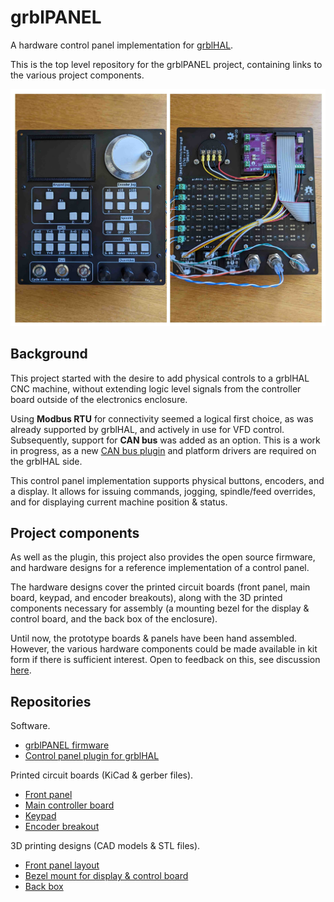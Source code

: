 # grblPANEL

A hardware control panel implementation for [grblHAL](https://github.com/grblHAL).

This is the top level repository for the grblPANEL project, containing links to the various project components.

![panel](https://github.com/dresco/grblPANEL/blob/master/images/panel.jpg)

## Background

This project started with the desire to add physical controls to a grblHAL CNC machine, without extending logic level signals from the controller board outside of the electronics enclosure.

Using **Modbus RTU** for connectivity seemed a logical first choice, as was already supported by grblHAL, and actively in use for VFD control. Subsequently, support for **CAN bus** was added as an option. This is a work in progress, as a new [CAN bus plugin](https://github.com/dresco/Plugin_canbus) and platform drivers are required on the grblHAL side.

This control panel implementation supports physical buttons, encoders, and a display. It allows for issuing commands, jogging, spindle/feed overrides, and for displaying current machine position & status.

## Project components

As well as the plugin, this project also provides the open source firmware, and  hardware designs for a reference implementation of a control panel.

The hardware designs cover the printed circuit boards (front panel, main board, keypad, and encoder breakouts), along with the 3D printed components necessary for assembly (a mounting bezel for the display & control board, and the back box of the enclosure).

Until now, the prototype boards & panels have been hand assembled. However, the various hardware components could be made available in kit form if there is sufficient interest. Open to feedback on this, see discussion [here](https://github.com/grblHAL/core/discussions/82).

## Repositories

Software.
 - [grblPANEL firmware](https://github.com/dresco/grblpanel_firmware) 
 - [Control panel plugin for grblHAL](https://github.com/dresco/Plugin_panel)

Printed circuit boards (KiCad & gerber files).
 - [Front panel](https://github.com/dresco/grblpanel_front_panel)
 - [Main controller board](https://github.com/dresco/grblpanel_main_board)
 - [Keypad](https://github.com/dresco/grblpanel_keypad_6x11)
 - [Encoder breakout](https://github.com/dresco/grblpanel_encoder_breakout)

3D printing designs (CAD models & STL files).
 - [Front panel layout](https://github.com/dresco/grblpanel_front_panel_openscad)
 - [Bezel mount for display & control board](https://github.com/dresco/grblpanel_display_bezel)
 - [Back box](https://github.com/dresco/grblpanel_back_box)
